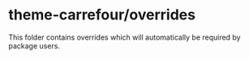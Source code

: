 # theme-carrefour/overrides

This folder contains overrides which will automatically be required by package users.
